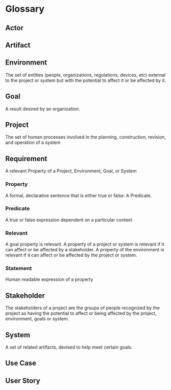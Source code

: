 # Glossary

## Actor

## Artifact

## Environment

The set of entities (people, organizations, regulations, devices, etc) external to the project or system but with the potential to affect it or be affected by it.

## Goal

A result desired by an organization.

## Project

The set of human processes involved in the planning, construction, revision, and operation of a system

## Requirement

A relevant Property of a Project, Environment, Goal, or System

### Property

A formal, declarative sentence that is either true or false. A Predicate.

### Predicate

A true or false expression dependent on a particular context

### Relevant

A goal property is relevant. A property of a project or system is relevant if it can affect or be
affected by a stakeholder. A property of the environment is relevant if it can affect or be affected
by the project or system.

### Statement

Human readable expression of a property

## Stakeholder

The stakeholders of a project are the groups of people recognized by the project as having the
potential to affect or being affected by the project, environment, goals or system.

## System

A set of related artifacts, devised to help meet certain goals.

## Use Case

## User Story